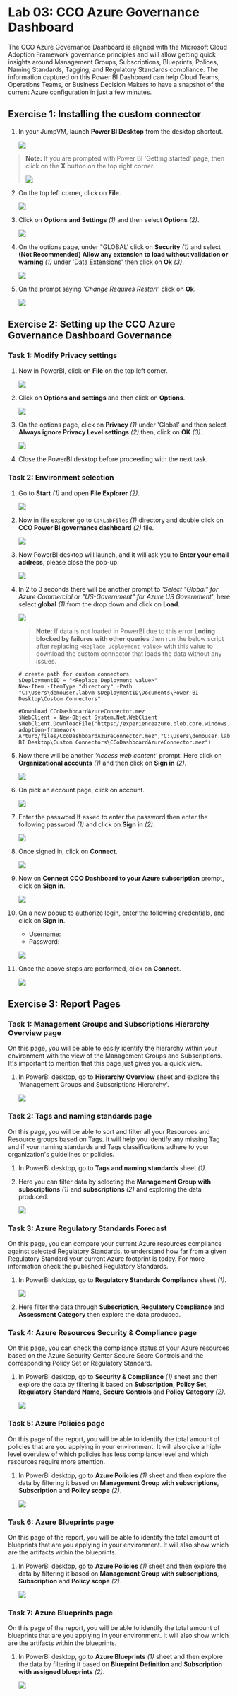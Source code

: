 # Lab 03: CCO Azure Governance Dashboard

The CCO Azure Governance Dashboard is aligned with the Microsoft Cloud Adoption Framework governance principles and will allow getting quick insights around Management Groups, Subscriptions, Blueprints, Polices, Naming Standards, Tagging, and Regulatory Standards compliance. The information captured on this Power BI Dashboard can help Cloud Teams, Operations Teams, or Business Decision Makers to have a snapshot of the current Azure configuration in just a few minutes.

## Exercise 1: Installing the custom connector

1. In your JumpVM, launch **Power BI Desktop** from the desktop shortcut.

   ![](images/lab3img1.png)

> **Note:** If you are prompted with Power BI 'Getting started' page, then click on the **X** button on the top right corner.
>
>![](images/lab3img2.png)

2. On the top left corner, click on **File**.

   ![](images/lab3img3.png)


3. Click on **Options and Settings** *(1)* and then select **Options** *(2)*.

   ![](images/lab3img4.png)

4. On the options page, under "GLOBAL' click on **Security** *(1)* and select **(Not Recommended) Allow any extension to load without validation or warning** *(1)* under 'Data Extensions' then click on **Ok** *(3)*.

   ![](images/lab3img5.png)

5. On the prompt saying *'Change Requires Restart'* click on **Ok**.

   ![](images/lab3img6.png)


## Exercise 2: Setting up the CCO Azure Governance Dashboard Governance

### Task 1: Modify Privacy settings

1. Now in PowerBI, click on **File** on the top left corner.

   ![](images/lab3img18.png)

2. Click on **Options and settings** and then click on **Options**.

   ![](images/lab3img19.png)

3. On the options page, click on **Privacy** *(1)* under 'Global' and then select **Always ignore Privacy Level settings** *(2)* then, click on **OK** *(3)*.

   ![](images/lab3img20.png)

4. Close the PowerBI desktop before proceeding with the next task.

### Task 2: Environment selection

1. Go to **Start** *(1)* and open **File Explorer** *(2)*.

   ![](images/lab3img7.png)

2. Now in file explorer go to ```C:\LabFiles``` *(1)* directory and double click on **CCO Power BI governance dashboard** *(2)* file.

   ![](images/lab3img8.png)

3. Now PowerBI desktop will launch, and it will ask you to **Enter your email address**, please close the pop-up.

   ![](images/Lab3Task2Step3.png)
   
4. In 2 to 3 seconds there will be another prompt to *'Select "Global" for Azure Commercial or "US-Government" for Azure US Government'*, here select **global** *(1)* from the drop down and click on **Load**.

   ![](images/lab3img12.png)

   > **Note**: If data is not loaded in PowerBI due to this error **Loding blocked by failures with other queries** then run the below script after replacing `<Replace Deployment value>` with this value <inject key="DeploymentID"></inject> to download the custom connector that loads the data without any issues.

     ```
     # create path for custom connectors
     $DeploymentID = "<Replace Deployment value>"
     New-Item -ItemType "directory" -Path "C:\Users\demouser.labvm-$DeploymentID\Documents\Power BI Desktop\Custom Connectors"

     #Download CCoDashboardAzureConnector.mez
     $WebClient = New-Object System.Net.WebClient
     $WebClient.DownloadFile("https://experienceazure.blob.core.windows.net/templates/cloud-adoption-framework Arturo/files/CcoDashboardAzureConnector.mez","C:\Users\demouser.labvm-$DeploymentID\Documents\Power BI Desktop\Custom Connectors\CCoDashboardAzureConnector.mez")
     ```

5. Now there will be another *'Access web content'* prompt. Here click on **Organizational accounts** *(1)* and then click on **Sign in** *(2)*.

   ![](images/lab3img13.png)

6. On pick an account page, click on **<inject key="AzureAdUserEmail" />** account.

   ![](images/lab3img14.png)

7. Enter the password If asked to enter the password then enter the following password **<inject key="AzureAdUserPassword" />** *(1)* and click on **Sign in** *(2)*.

   ![](images/lab3img15.png)

8. Once signed in, click on **Connect**.

    ![](images/lab3img16.png)

9. Now on **Connect CCO Dashboard to your Azure subscription** prompt, click on **Sign in**.

    ![](images/lab3img27.png)

10. On a new popup to authorize login, enter the following  credentials, and click on **Sign in**.
     - Username: **<inject key="AzureAdUserEmail" />**
     - Password: **<inject key="AzureAdUserPassword" />** 

     ![](images/lab3img28.png)

11. Once the above steps are performed, click on **Connect**.

     ![](images/lab3img29.png)

## Exercise 3: Report Pages

### Task 1: Management Groups and Subscriptions Hierarchy Overview page

On this page, you will be able to easily identify the hierarchy within your environment with the view of the Management Groups and Subscriptions. It's important to mention that this page just gives you a quick view.

1. In PowerBI desktop, go to **Hierarchy Overview** sheet and explore the 'Management Groups and Subscriptions Hierarchy'.

   ![](images/lab3img30.png)

### Task 2: Tags and naming standards page

On this page, you will be able to sort and filter all your Resources and Resource groups based on Tags. It will help you identify any missing Tag and if your naming standards and Tags classifications adhere to your organization's guidelines or policies.

1. In PowerBI desktop, go to **Tags and naming standards** sheet *(1)*.

2. Here you can filter data by selecting the **Management Group with subscriptions** *(1)* and **subscriptions** *(2)* and exploring the data produced.

   ![](images/lab3img31.png)

### Task 3: Azure Regulatory Standards Forecast

On this page, you can compare your current Azure resources compliance against selected Regulatory Standards, to understand how far from a given Regulatory Standard your current Azure footprint is today. For more information check the published Regulatory Standards.

1. In PowerBI desktop, go to **Regulatory Standards Compliance** sheet *(1)*.

   ![](images/lab3img32.png)

2. Here filter the data through **Subscription**, **Regulatory Compliance** and **Assessment Category** then explore the data produced.

### Task 4: Azure Resources Security & Compliance page

On this page, you can check the compliance status of your Azure resources based on the Azure Security Center Secure Score Controls and the corresponding Policy Set or Regulatory Standard.

1. In PowerBI desktop, go to **Security & Compliance** *(1)* sheet and then explore the data by filtering it based on **Subscription**, **Policy Set**, **Regulatory Standard Name**, **Secure Controls** and **Policy Category** *(2)*.

   ![](images/lab3img33.png)


### Task 5: Azure Policies page

On this page of the report, you will be able to identify the total amount of policies that are you applying in your environment. It will also give a high-level overview of which policies has less compliance level and which resources require more attention.

1. In PowerBI desktop, go to **Azure Policies** *(1)* sheet and then explore the data by filtering it based on **Management Group with subscriptions**, **Subscription** and **Policy scope** *(2)*.

   ![](images/lab3img34.png)


### Task 6: Azure Blueprints page

On this page of the report, you will be able to identify the total amount of blueprints that are you applying in your environment. It will also show which are the artifacts within the blueprints.

1. In PowerBI desktop, go to **Azure Policies** *(1)* sheet and then explore the data by filtering it based on **Management Group with subscriptions**, **Subscription** and **Policy scope** *(2)*.

   ![](images/lab3img34.png)

### Task 7: Azure Blueprints page

On this page of the report, you will be able to identify the total amount of blueprints that are you applying in your environment. It will also show which are the artifacts within the blueprints.

1. In PowerBI desktop, go to **Azure Blueprints** *(1)* sheet and then explore the data by filtering it based on **Blueprint Definition** and **Subscription with assigned blueprints** *(2)*.

   ![](images/Lab3Task7.png)
